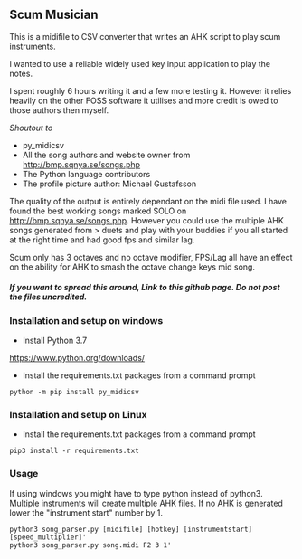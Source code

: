 ## Scum Musician
This is a midifile to CSV converter that writes an AHK script to play scum instruments.

I wanted to use a reliable widely used key input application to play the notes.

I spent roughly 6 hours writing it and a few more testing it. However it relies heavily on the other FOSS software it utilises and more credit is owed to those authors then myself.

*Shoutout to*
- py_midicsv
- All the song authors and website owner from http://bmp.sqnya.se/songs.php
- The Python language contributors
- The profile picture author: Michael Gustafsson

The quality of the output is entirely dependant on the midi file used. I have found the best working songs marked SOLO on http://bmp.sqnya.se/songs.php.
However you could use the multiple AHK songs generated from > duets and play with your buddies if you all started at the right time and had good fps and similar lag. 

Scum only has 3 octaves and no octave modifier, FPS/Lag all have an effect on the ability for AHK to smash the octave change keys mid song.

##### If you want to spread this around, Link to this github page. Do not post the files uncredited. 

### Installation and setup on windows
- Install Python 3.7

https://www.python.org/downloads/

- Install the requirements.txt packages from a command prompt

`python -m pip install py_midicsv`

### Installation and setup on Linux
- Install the requirements.txt packages from a command prompt

`pip3 install -r requirements.txt` 

### Usage
If using windows you might have to type python instead of python3.
Multiple instruments will create multiple AHK files.
If no AHK is generated lower the "instrument start" number by 1.
```
python3 song_parser.py [midifile] [hotkey] [instrumentstart] [speed_multiplier]'
python3 song_parser.py song.midi F2 3 1'
```
